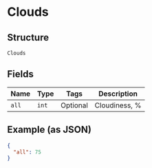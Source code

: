 
# Clouds

## Structure

`Clouds`

## Fields

| Name | Type | Tags | Description |
|  --- | --- | --- | --- |
| `all` | `int` | Optional | Cloudiness, % |

## Example (as JSON)

```json
{
  "all": 75
}
```

